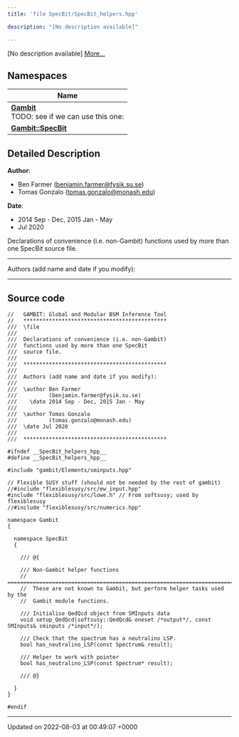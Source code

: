 ```yaml
---
title: 'file SpecBit/SpecBit_helpers.hpp'

description: "[No description available]"

---
```







[No description available] [More...](#detailed-description)

## Namespaces

| Name           |
| -------------- |
| **[Gambit](/documentation/code/main/namespaces/namespacegambit/)** <br>TODO: see if we can use this one:  |
| **[Gambit::SpecBit](/documentation/code/main/namespaces/namespacegambit_1_1specbit/)**  |

## Detailed Description


**Author**: 

  * Ben Farmer ([benjamin.farmer@fysik.su.se](mailto:benjamin.farmer@fysik.su.se)) 
  * Tomas Gonzalo ([tomas.gonzalo@monash.edu](mailto:tomas.gonzalo@monash.edu)) 


**Date**: 

  * 2014 Sep - Dec, 2015 Jan - May
  * Jul 2020


Declarations of convenience (i.e. non-Gambit) functions used by more than one SpecBit source file.



------------------

Authors (add name and date if you modify):



------------------




## Source code

```
//   GAMBIT: Global and Modular BSM Inference Tool
//   *********************************************
///  \file
///
///  Declarations of convenience (i.e. non-Gambit)
///  functions used by more than one SpecBit 
///  source file.
///
///  *********************************************
///
///  Authors (add name and date if you modify):
///
///  \author Ben Farmer
///          (benjamin.farmer@fysik.su.se)
///    \date 2014 Sep - Dec, 2015 Jan - May
///
///  \author Tomas Gonzalo
///          (tomas.gonzalo@monash.edu)
///  \date Jul 2020
///  
///  *********************************************

#ifndef __SpecBit_helpers_hpp__
#define __SpecBit_helpers_hpp__

#include "gambit/Elements/sminputs.hpp"

// Flexible SUSY stuff (should not be needed by the rest of gambit)
//#include "flexiblesusy/src/ew_input.hpp"
#include "flexiblesusy/src/lowe.h" // From softsusy; used by flexiblesusy
//#include "flexiblesusy/src/numerics.hpp"

namespace Gambit
{

  namespace SpecBit
  {

    /// @{

    /// Non-Gambit helper functions
    //  =======================================================================
    //  These are not known to Gambit, but perform helper tasks used by the
    //  Gambit module functions.

    /// Initialise QedQcd object from SMInputs data
    void setup_QedQcd(softsusy::QedQcd& oneset /*output*/, const SMInputs& sminputs /*input*/);

    /// Check that the spectrum has a neutralino LSP.
    bool has_neutralino_LSP(const Spectrum& result);

    /// Helper to work with pointer
    bool has_neutralino_LSP(const Spectrum* result);

    /// @}

  }
}
 
#endif
```


-------------------------------

Updated on 2022-08-03 at 00:49:07 +0000
